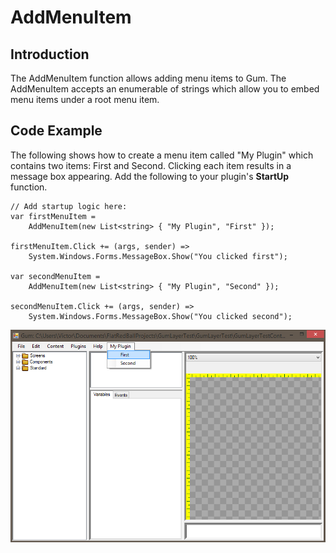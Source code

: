# AddMenuItem

## Introduction

The AddMenuItem function allows adding menu items to Gum. The AddMenuItem accepts an enumerable of strings which allow you to embed menu items under a root menu item.

## Code Example

The following shows how to create a menu item called "My Plugin" which contains two items: First and Second. Clicking each item results in a message box appearing. Add the following to your plugin's **StartUp** function.

```
// Add startup logic here:
var firstMenuItem = 
    AddMenuItem(new List<string> { "My Plugin", "First" });

firstMenuItem.Click += (args, sender) => 
    System.Windows.Forms.MessageBox.Show("You clicked first");

var secondMenuItem =
    AddMenuItem(new List<string> { "My Plugin", "Second" });

secondMenuItem.Click += (args, sender) =>
    System.Windows.Forms.MessageBox.Show("You clicked second");
```

![](../.gitbook/assets/BeforeClickingFirstGum.png)
